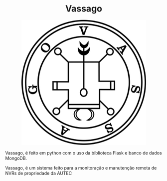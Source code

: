 <h1 style="text-align: center">Vassago</h1>

<p align="center">
  <img width="400" height="400" src="aplication/static/images/vassago.jpg" alt="Selo de Vassago"/>
</p>


<p>Vassago, é feito em python com o uso da biblioteca Flask e banco de dados MongoDB.</p>

<p>Vassago, é um sistema feito para a monitoração e manutenção remota de NVRs de propriedade da AUTEC</p>